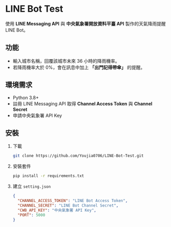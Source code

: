 # LINE Bot Test

使用 **LINE Messaging API** 與 **中央氣象署開放資料平臺 API** 製作的天氣降雨提醒 LINE Bot。

## 功能

- 輸入城市名稱，回覆該城市未來 36 小時的降雨機率。
- 若降雨機率大於 0%，會在訊息中加上 **「出門記得帶傘」** 的提醒。

## 環境需求

- Python 3.8+
- 註冊 LINE Messaging API 取得 **Channel Access Token** 與 **Channel Secret**
- 申請中央氣象署 API Key

## 安裝

1. 下載

   ```bash
   git clone https://github.com/Youjia0706/LINE-Bot-Test.git
   ```

2. 安裝套件

   ```bash
   pip install -r requirements.txt
   ```

3. 建立 `setting.json`

   ```json
   {
     "CHANNEL_ACCESS_TOKEN": "LINE Bot Access Token",
     "CHANNEL_SECRET": "LINE Bot Channel Secret",
     "CWB_API_KEY": "中央氣象署 API Key",
     "PORT": 5000
   }
   ```
